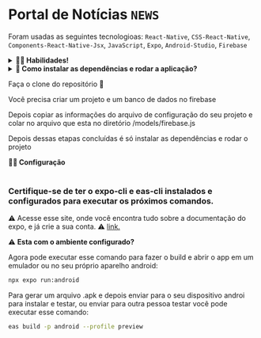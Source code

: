 # Portal de Notícias `NEWS`

Foram usadas as seguintes tecnologioas: `React-Native`, `CSS-React-Native`, `Components-React-Native-Jsx`, `JavaScript`, `Expo`, `Android-Studio`, `Firebase`

<details>
  <summary><strong>👨‍💻 Habilidades!</strong></summary>

🚵 Habilidades exercitadas: </br>

-   Praticar `CSS-React-Native`; </br>
-   Praticar `Components-React-Native-Jsx`; </br>
-   Praticar `JavaScript`; </br>
-   Praticar `React-Native`; </br>
-   Praticar `Expo`. </br>
-   Praticar `Android-Studio`. </br>
-   Praticar `Firebase`. </br>
-   Praticar `Requisições e autenticação de usuários usando firebase`. </br>

</details>

<details>
  <summary>
    <b>👀 Como instalar as dependências e rodar a aplicação?</b>
        <p>Faça o clone do repositório 🍛</p>
    <p>Você precisa criar um projeto e um banco de dados no firebase</p>
    <p>Depois copiar as informações do arquivo de configuração do seu projeto e colar no arquivo que esta no diretório /models/firebase.js</p>
    <p>Depois dessas etapas concluídas é só instalar as dependências e rodar o projeto</p>
  </summary>

Instale as dependências com o comando:

```bash
npm install ou npm i
```

Agora use esse comando para iniciar a aplicação:

```bash
npm start ou npx expo start
```

</details>

<summary><strong>👨‍💻 Configuração </strong></summary><br />

  ### Certifique-se de ter o expo-cli e eas-cli instalados e configurados para executar os próximos comandos. 

  ⚠ Acesse esse site, onde você encontra tudo sobre a documentação do expo, e já crie a sua conta. ⚠
[link.](https://docs.expo.dev/?utm_source=google&utm_medium=cpc&utm_content=search&gclid=Cj0KCQjwuNemBhCBARIsADp74QT8YuhI_WSD_K2mhtSBfOQXFEIukS44Byq46yi7xoOkzFGUK46xQFUaAgRWEALw_wcB)

⚠️ **Esta com o ambiente configurado?**

Agora pode executar esse comando para fazer o build e abrir o app em um emulador ou no seu próprio aparelho android:

```bash
npx expo run:android 
```
Para gerar um arquivo .apk e depois enviar para o seu dispositivo androi para instalar e testar, ou enviar para outra pessoa testar você pode executar esse comando:

```bash
eas build -p android --profile preview 
```
